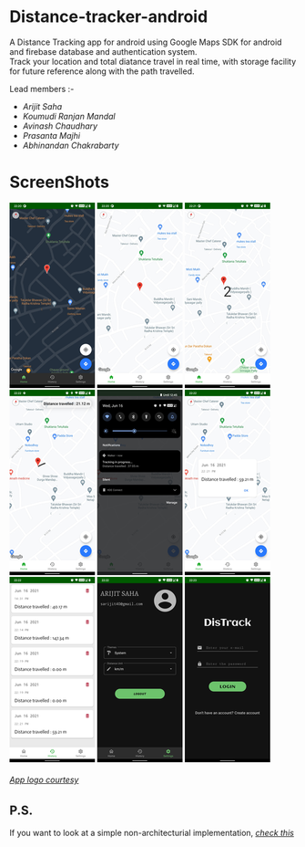 # Distance-tracker-android
A Distance Tracking app for android using Google Maps SDK for android and firebase database and authentication system.  
Track your location and total diatance travel in real time, with storage facility for future reference along with the path travelled.  

Lead members :-  
- *Arijit Saha*  
- *Koumudi Ranjan Mandal*  
- *Avinash Chaudhary*  
- *Prasanta Majhi*  
- *Abhinandan Chakrabarty*  
# ScreenShots
![scrncht1](https://github.com/arijit-s04/Distance-tracker-android/blob/screenshots/resized000.png?raw=true)
![scrncht1](https://github.com/arijit-s04/Distance-tracker-android/blob/screenshots/resized001.png?raw=true)
![scrncht1](https://github.com/arijit-s04/Distance-tracker-android/blob/screenshots/resized002.png?raw=true)
![scrncht1](https://github.com/arijit-s04/Distance-tracker-android/blob/screenshots/resized003.png?raw=true)
![scrncht1](https://github.com/arijit-s04/Distance-tracker-android/blob/screenshots/resized008.png?raw=true)
![scrncht1](https://github.com/arijit-s04/Distance-tracker-android/blob/screenshots/resized004.png?raw=true)
![scrncht1](https://github.com/arijit-s04/Distance-tracker-android/blob/screenshots/resized005.png?raw=true)
![scrncht1](https://github.com/arijit-s04/Distance-tracker-android/blob/screenshots/resized006.png?raw=true)
![scrncht1](https://github.com/arijit-s04/Distance-tracker-android/blob/screenshots/resized007.png?raw=true)

###### [App logo courtesy](https://www.flaticon.com/)
  
## P.S.
If you want to look at a simple non-architecturial implementation, [*check this*](https://github.com/arijit-s04/Distance-tracker-android/)
